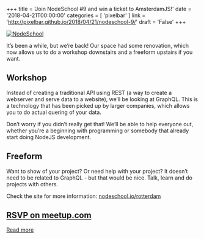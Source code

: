 +++
title = 'Join NodeSchool #9 and win a ticket to AmsterdamJS!'
date = '2018-04-21T00:00:00'
categories = [ 
 'pixelbar' 
] 
link = 'http://pixelbar.github.io/2018/04/21/nodeschool-9/'
draft = 'False'
+++

<p><a href="http://meetu.ps/e/F8Lmc/1VyxL/f"><img alt="NodeSchool" src="https://www.pixelbar.nl/public/images/click-bait-nodeschool9.png" /></a></p>

<p>It’s been a while, but we’re back! Our space had some renovation, which now allows us to do a workshop downstairs and a freeform upstairs if you want.</p>

<h2 id="workshop">Workshop</h2>

<p>Instead of creating a traditional API using REST (a way to create a webserver and serve data to a website), we’ll be looking at GraphQL. This is a technology that has been picked up by larger companies, which allows you to do actual quering of your data.</p>

<p>Don’t worry if you didn’t really get that! We’ll be able to help everyone out, whether you’re a beginning with programming or somebody that already start doing NodeJS development.</p>

<h2 id="freeform">Freeform</h2>

<p>Want to show of your project? Or need help with your project? It doesn’t need to be related to GraphQL - but that would be nice. Talk, learn and do projects with others.</p>

<p>Check the site for more information: <a href="https://nodeschool.io/rotterdam/">nodeschool.io/rotterdam</a></p>

<h2 id="rsvp-on-meetupcom"><a href="http://meetu.ps/e/F8Lmc/1VyxL/f">RSVP on meetup.com</a></h2>

[Read more](http://pixelbar.github.io/2018/04/21/nodeschool-9/)